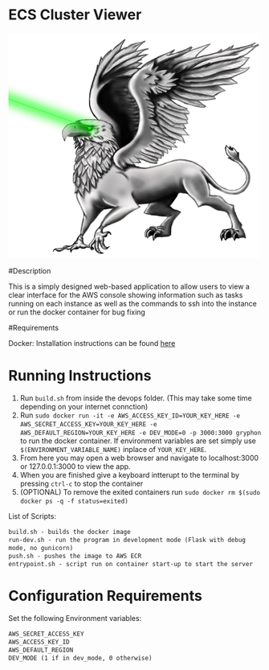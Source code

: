 ECS Cluster Viewer
==================

<img src="/mascot.png?raw=true" width="500">

#Description

This is a simply designed web-based application to allow users to view a clear interface for the AWS console showing information such as tasks running on each instance as well as the commands to ssh into the instance or run the docker container for bug fixing

#Requirements

Docker: Installation instructions can be found [here](https://docs.docker.com/engine/installation/)

# Running Instructions

1. Run `build.sh` from inside the devops folder. (This may take some time depending on your internet connction)
2. Run `sudo docker run -it -e AWS_ACCESS_KEY_ID=YOUR_KEY_HERE -e AWS_SECRET_ACCESS_KEY=YOUR_KEY_HERE -e AWS_DEFAULT_REGION=YOUR_KEY_HERE -e DEV_MODE=0 -p 3000:3000 gryphon` to run the docker container. If environment variables are set simply use `$(ENVIRONMENT_VARIABLE_NAME)` inplace of `YOUR_KEY_HERE`.
3. From here you may open a web browser and navigate to localhost:3000 or 127.0.0.1:3000 to view the app.
4. When you are finished give a keyboard intterupt to the terminal by pressing `ctrl-c` to stop the container
5. (OPTIONAL) To remove the exited containers run `sudo docker rm $(sudo docker ps -q -f status=exited)`


List of Scripts:

	build.sh - builds the docker image
	run-dev.sh - run the program in development mode (Flask with debug mode, no gunicorn)
	push.sh - pushes the image to AWS ECR
	entrypoint.sh - script run on container start-up to start the server

# Configuration Requirements

Set the following Environment variables:

	AWS_SECRET_ACCESS_KEY
	AWS_ACCESS_KEY_ID
	AWS_DEFAULT_REGION
	DEV_MODE (1 if in dev_mode, 0 otherwise)



